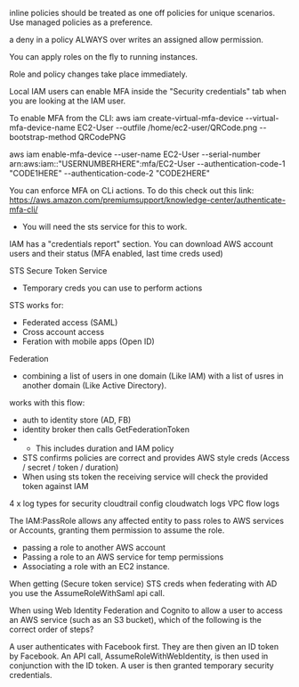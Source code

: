 inline policies should be treated as one off policies for unique scenarios.
Use managed policies as a preference.

a deny in a policy ALWAYS over writes an assigned allow permission.

You can apply roles on the fly to running instances.

Role and policy changes take place immediately.

Local IAM users can enable MFA inside the "Security credentials" tab when you are looking at the IAM user.

To enable MFA from the CLI:
aws iam create-virtual-mfa-device --virtual-mfa-device-name EC2-User --outfile /home/ec2-user/QRCode.png --bootstrap-method QRCodePNG

aws iam enable-mfa-device --user-name EC2-User --serial-number arn:aws:iam::"USERNUMBERHERE":mfa/EC2-User --authentication-code-1 "CODE1HERE" --authentication-code-2 "CODE2HERE"

You can enforce MFA on CLi actions. To do this check out this link: https://aws.amazon.com/premiumsupport/knowledge-center/authenticate-mfa-cli/
- You will need the sts service for this to work.

IAM has a "credentials report" section. You can download AWS account users and their status (MFA enabled, last time creds used)

STS
Secure Token Service
- Temporary creds you can use to perform actions

STS works for:
- Federated access (SAML)
- Cross account access
- Feration with mobile apps (Open ID)

Federation
- combining a list of users in one domain (Like IAM) with a list of usres in another domain (Like Active Directory).

works with this flow:
- auth to identity store (AD, FB)
- identity broker then calls GetFederationToken
- - This includes duration and IAM policy
- STS confirms policies are correct and provides AWS style creds (Access / secret / token / duration)
- When using sts token the receiving service will check the provided token against IAM

4 x log types for security
cloudtrail
config
cloudwatch logs
VPC flow logs

The IAM:PassRole allows any affected entity to pass roles to AWS services or Accounts, granting them permission to assume the role.
- passing a role to another AWS account
- Passing a role to an AWS service for temp permissions
- Associating a role with an EC2 instance.

When getting (Secure token service) STS creds when federating with AD you use the AssumeRoleWithSaml api call.




When using Web Identity Federation and Cognito to allow a user to access an AWS service (such as an S3 bucket), which of the following is the correct order of steps?

A user authenticates with Facebook first. They are then given an ID token by Facebook. An API call, AssumeRoleWithWebIdentity, is then used in conjunction with the ID token. A user is then granted temporary security credentials.

